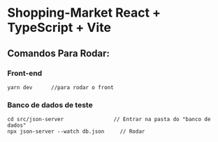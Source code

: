 # Shopping-Market              React + TypeScript + Vite


## Comandos Para Rodar:

### Front-end
```
yarn dev      //para rodar o front
```

### Banco de dados de teste
```
cd src/json-server                // Entrar na pasta do "banco de dados"         
npx json-server --watch db.json		// Rodar  
```




